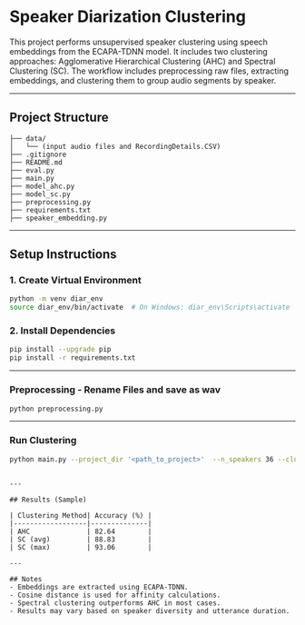 # Speaker Diarization Clustering

This project performs unsupervised speaker clustering using speech embeddings from the ECAPA-TDNN model. It includes two clustering approaches: Agglomerative Hierarchical Clustering (AHC) and Spectral Clustering (SC). The workflow includes preprocessing raw files, extracting embeddings, and clustering them to group audio segments by speaker.

---

## Project Structure

```
├── data/
│   └── (input audio files and RecordingDetails.CSV)
├── .gitignore
├── README.md
├── eval.py
├── main.py
├── model_ahc.py
├── model_sc.py
├── preprocessing.py
├── requirements.txt
├── speaker_embedding.py
```

---

## Setup Instructions

### 1. Create Virtual Environment
```bash
python -m venv diar_env
source diar_env/bin/activate  # On Windows: diar_env\Scripts\activate
```

### 2. Install Dependencies
```bash
pip install --upgrade pip
pip install -r requirements.txt
```

---

### Preprocessing - Rename Files and save as wav

```bash
python preprocessing.py
```
---

### Run Clustering

```bash
python main.py --project_dir '<path_to_project>'  --n_speakers 36 --clust_name 'sc'/'ahc' --force_emb True/False
```
```

---

## Results (Sample)

| Clustering Method| Accuracy (%) |
|------------------|--------------|
| AHC              | 82.64        |
| SC (avg)         | 88.83        |
| SC (max)         | 93.06        |

---

## Notes
- Embeddings are extracted using ECAPA-TDNN.
- Cosine distance is used for affinity calculations.
- Spectral clustering outperforms AHC in most cases.
- Results may vary based on speaker diversity and utterance duration.
